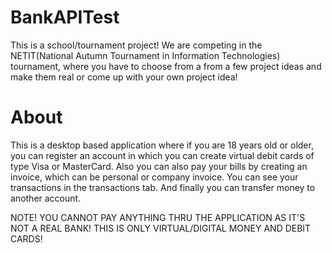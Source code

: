 # BankAPITest
This is a school/tournament project!
We are competing in the NЕTIT(National Autumn Tournament in Information Technologies) tournament, where you have to choose from a from a few project ideas and make them real or come up with your own project idea!

# About
This is a desktop based application where if you are 18 years old or older, you can register an account in which you can create virtual debit cards of type Visa or MasterCard. Also you can also pay your bills by creating an invoice, which can be personal or company invoice. You can see your transactions in the transactions tab. And finally you can transfer money to another account.

NOTE!
YOU CANNOT PAY ANYTHING THRU THE APPLICATION AS IT'S NOT A REAL BANK! THIS IS ONLY VIRTUAL/DIGITAL MONEY AND DEBIT CARDS!

